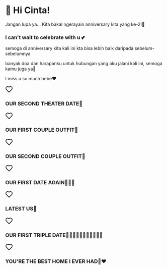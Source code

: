 <html lang="id">
<head>
  <meta charset="UTF-8"/>
  <meta name="viewport" content="width=device-width, initial-scale=1.0"/>
  <link rel="icon" type="image/png" href="Ape kau tengok-tengok.png"/>
  <link rel="stylesheet" href="apayh1.css"/>
</head>
<body>
<h1>💌 Hi Cinta!</h1>
  <p class="intro">Jangan lupa ya... Kita bakal ngerayain anniversary kita yang ke-2!💖</p>
  <h3><div class="love-note">I can't wait to celebrate with u 💕</h3></div>
  <p>semoga di anniversary kita kali ini kta bisa lebih baik daripada sebelum-sebelumnya</p>
  <p>banyak doa dan harapanku untuk hubungan yang aku jalani kali ini, semoga kamu juga ya🥺</p>
  <P>I miss u so much bebe❤️</P>
  <div id="countdown"></div>
  <div class="container">
    <div class="card">
      <img class="background" src="bioskop.jpg" alt="">
         <div class="card-content">
          <div class="profile-image">
            <svg xmlns="http://www.w3.org/2000/svg" width="24" height="24" viewBox="0 0 24 24" fill="none" stroke="currentColor" stroke-width="2" stroke-linecap="round" stroke-linejoin="round" class="lucide lucide-heart"><path d="M19 14c1.49-1.46 3-3.21 3-5.5A5.5 5.5 0 0 0 16.5 3c-1.76 0-3 .5-4.5 2-1.5-1.5-2.74-2-4.5-2A5.5 5.5 0 0 0 2 8.5c0 2.3 1.5 4.05 3 5.5l7 7Z">
              <line x1="6" x2="10" y1="11" y2="11"></line>
              <line x1="8" x2="8" y1="9" y2="13" />
              <line x1="15" x2="15.01" y1="12" y2="12" />
              <line x1="18" x2="18.01" y1="10" y2="10" />
              <path d="M17.32 5H6.68a4 4 0 0 0-3.978 3.59c-.006.052-.01.101-.017.152C2.604 9.416 2 14.456 2 16a3 3 0 0 0 3 3c1 0 1.5-.5 2-1l1.414-1.414A2 2 0 0 1 9.828 16h4.344a2 2 0 0 1 1.414.586L17 18c.5.5 1 1 2 1a3 3 0 0 0 3-3c0-1.545-.604-6.584-.685-7.258-.007-.05-.011-.1-.017-.151A4 4 0 0 0 17.32 5z" />
            </svg>
          </div>
            <h3 class="title">OUR SECOND THEATER DATE🎥</h3>
        </div>
        <div class="backdrop"></div>
    </div>
    <div class="card">
      <img class="background" src="mas bim 2.jpg" alt="">
        <div class="card-content">
          <div class="profile-image">
            <svg xmlns="http://www.w3.org/2000/svg" width="24" height="24" viewBox="0 0 24 24" fill="none" stroke="currentColor" stroke-width="2" stroke-linecap="round" stroke-linejoin="round" class="lucide lucide-heart"><path d="M19 14c1.49-1.46 3-3.21 3-5.5A5.5 5.5 0 0 0 16.5 3c-1.76 0-3 .5-4.5 2-1.5-1.5-2.74-2-4.5-2A5.5 5.5 0 0 0 2 8.5c0 2.3 1.5 4.05 3 5.5l7 7Z"/></svg>
              <line x1="6" x2="10" y1="11" y2="11" />
              <line x1="8" x2="8" y1="9" y2="13" />
              <line x1="15" x2="15.01" y1="12" y2="12" />
              <line x1="18" x2="18.01" y1="10" y2="10" />
              <path d="M17.32 5H6.68a4 4 0 0 0-3.978 3.59c-.006.052-.01.101-.017.152C2.604 9.416 2 14.456 2 16a3 3 0 0 0 3 3c1 0 1.5-.5 2-1l1.414-1.414A2 2 0 0 1 9.828 16h4.344a2 2 0 0 1 1.414.586L17 18c.5.5 1 1 2 1a3 3 0 0 0 3-3c0-1.545-.604-6.584-.685-7.258-.007-.05-.011-.1-.017-.151A4 4 0 0 0 17.32 5z" />
            </svg>
          </div>
            <h3 class="title">OUR FIRST COUPLE OUTFIT👕</h3>
        </div>
        <div class="backdrop"></div>
    </div>
    <div class="card">
      <img class="background" src="bu herla 2.jpg" alt="">
        <div class="card-content">
          <div class="profile-image">
            <svg xmlns="http://www.w3.org/2000/svg" width="24" height="24" viewBox="0 0 24 24" fill="none" stroke="currentColor" stroke-width="2" stroke-linecap="round" stroke-linejoin="round" class="lucide lucide-heart"><path d="M19 14c1.49-1.46 3-3.21 3-5.5A5.5 5.5 0 0 0 16.5 3c-1.76 0-3 .5-4.5 2-1.5-1.5-2.74-2-4.5-2A5.5 5.5 0 0 0 2 8.5c0 2.3 1.5 4.05 3 5.5l7 7Z"/></svg>
              <line x1="6" x2="10" y1="11" y2="11" />
              <line x1="8" x2="8" y1="9" y2="13" />
              <line x1="15" x2="15.01" y1="12" y2="12" />
              <line x1="18" x2="18.01" y1="10" y2="10" />
              <path d="M17.32 5H6.68a4 4 0 0 0-3.978 3.59c-.006.052-.01.101-.017.152C2.604 9.416 2 14.456 2 16a3 3 0 0 0 3 3c1 0 1.5-.5 2-1l1.414-1.414A2 2 0 0 1 9.828 16h4.344a2 2 0 0 1 1.414.586L17 18c.5.5 1 1 2 1a3 3 0 0 0 3-3c0-1.545-.604-6.584-.685-7.258-.007-.05-.011-.1-.017-.151A4 4 0 0 0 17.32 5z" />
            </svg>
          </div>
            <h3 class="title">OUR SECOND COUPLE OUTFIT👕</h3>
        </div>
        <div class="backdrop"></div>
    </div>
    <div class="card">
      <img class="background" src="car.jpg" alt="">
        <div class="card-content">
          <div class="profile-image">
            <svg xmlns="http://www.w3.org/2000/svg" width="24" height="24" viewBox="0 0 24 24" fill="none" stroke="currentColor" stroke-width="2" stroke-linecap="round" stroke-linejoin="round" class="lucide lucide-heart"><path d="M19 14c1.49-1.46 3-3.21 3-5.5A5.5 5.5 0 0 0 16.5 3c-1.76 0-3 .5-4.5 2-1.5-1.5-2.74-2-4.5-2A5.5 5.5 0 0 0 2 8.5c0 2.3 1.5 4.05 3 5.5l7 7Z"/></svg>
              <line x1="6" x2="10" y1="11" y2="11" />
              <line x1="8" x2="8" y1="9" y2="13" />
              <line x1="15" x2="15.01" y1="12" y2="12" />
              <line x1="18" x2="18.01" y1="10" y2="10" />
              <path d="M17.32 5H6.68a4 4 0 0 0-3.978 3.59c-.006.052-.01.101-.017.152C2.604 9.416 2 14.456 2 16a3 3 0 0 0 3 3c1 0 1.5-.5 2-1l1.414-1.414A2 2 0 0 1 9.828 16h4.344a2 2 0 0 1 1.414.586L17 18c.5.5 1 1 2 1a3 3 0 0 0 3-3c0-1.545-.604-6.584-.685-7.258-.007-.05-.011-.1-.017-.151A4 4 0 0 0 17.32 5z" />
            </svg>
          </div>
            <h3 class="title">OUR FIRST DATE AGAIN🧑‍🤝‍🧑</h3>
        </div>
        <div class="backdrop"></div>
    </div>
    <div class="card">
      <img class="background" src="iftar.jpg" alt="">
        <div class="card-content">
          <div class="profile-image">
            <svg xmlns="http://www.w3.org/2000/svg" width="24" height="24" viewBox="0 0 24 24" fill="none" stroke="currentColor" stroke-width="2" stroke-linecap="round" stroke-linejoin="round" class="lucide lucide-heart"><path d="M19 14c1.49-1.46 3-3.21 3-5.5A5.5 5.5 0 0 0 16.5 3c-1.76 0-3 .5-4.5 2-1.5-1.5-2.74-2-4.5-2A5.5 5.5 0 0 0 2 8.5c0 2.3 1.5 4.05 3 5.5l7 7Z"/></svg>
              <line x1="6" x2="10" y1="11" y2="11" />
              <line x1="8" x2="8" y1="9" y2="13" />
              <line x1="15" x2="15.01" y1="12" y2="12" />
              <line x1="18" x2="18.01" y1="10" y2="10" />
              <path d="M17.32 5H6.68a4 4 0 0 0-3.978 3.59c-.006.052-.01.101-.017.152C2.604 9.416 2 14.456 2 16a3 3 0 0 0 3 3c1 0 1.5-.5 2-1l1.414-1.414A2 2 0 0 1 9.828 16h4.344a2 2 0 0 1 1.414.586L17 18c.5.5 1 1 2 1a3 3 0 0 0 3-3c0-1.545-.604-6.584-.685-7.258-.007-.05-.011-.1-.017-.151A4 4 0 0 0 17.32 5z" />
            </svg>
          </div>
            <h3 class="title">LATEST US🍴</h3>
        </div>
        <div class="backdrop"></div>
    </div>
    <div class="card">
      <img class="background" src="nafa.jpg" alt="">
        <div class="card-content">
          <div class="profile-image">
            <svg xmlns="http://www.w3.org/2000/svg" width="24" height="24" viewBox="0 0 24 24" fill="none" stroke="currentColor" stroke-width="2" stroke-linecap="round" stroke-linejoin="round" class="lucide lucide-heart"><path d="M19 14c1.49-1.46 3-3.21 3-5.5A5.5 5.5 0 0 0 16.5 3c-1.76 0-3 .5-4.5 2-1.5-1.5-2.74-2-4.5-2A5.5 5.5 0 0 0 2 8.5c0 2.3 1.5 4.05 3 5.5l7 7Z">
              <line x1="6" x2="10" y1="11" y2="11"></line>
              <line x1="8" x2="8" y1="9" y2="13" />
              <line x1="15" x2="15.01" y1="12" y2="12" />
              <line x1="18" x2="18.01" y1="10" y2="10" />
              <path d="M17.32 5H6.68a4 4 0 0 0-3.978 3.59c-.006.052-.01.101-.017.152C2.604 9.416 2 14.456 2 16a3 3 0 0 0 3 3c1 0 1.5-.5 2-1l1.414-1.414A2 2 0 0 1 9.828 16h4.344a2 2 0 0 1 1.414.586L17 18c.5.5 1 1 2 1a3 3 0 0 0 3-3c0-1.545-.604-6.584-.685-7.258-.007-.05-.011-.1-.017-.151A4 4 0 0 0 17.32 5z" />
            </svg>
          </div>
            <h3 class="title">OUR FIRST TRIPLE DATE🧑‍🤝‍🧑🧑‍🤝‍🧑🧑🏻‍🤝‍🧑🏼</h3>
      </div>
       <div class="backdrop"></div>
    </div>
    <div class="card">
      <img class="background" src="home🤍.jpg" alt="">
        <div class="card-content">
          <div class="profile-image">
            <svg xmlns="http://www.w3.org/2000/svg" width="24" height="24" viewBox="0 0 24 24" fill="none" stroke="currentColor" stroke-width="2" stroke-linecap="round" stroke-linejoin="round" class="lucide lucide-heart"><path d="M19 14c1.49-1.46 3-3.21 3-5.5A5.5 5.5 0 0 0 16.5 3c-1.76 0-3 .5-4.5 2-1.5-1.5-2.74-2-4.5-2A5.5 5.5 0 0 0 2 8.5c0 2.3 1.5 4.05 3 5.5l7 7Z">
              <line x1="6" x2="10" y1="11" y2="11"></line>
              <line x1="8" x2="8" y1="9" y2="13" />
              <line x1="15" x2="15.01" y1="12" y2="12" />
              <line x1="18" x2="18.01" y1="10" y2="10" />
              <path d="M17.32 5H6.68a4 4 0 0 0-3.978 3.59c-.006.052-.01.101-.017.152C2.604 9.416 2 14.456 2 16a3 3 0 0 0 3 3c1 0 1.5-.5 2-1l1.414-1.414A2 2 0 0 1 9.828 16h4.344a2 2 0 0 1 1.414.586L17 18c.5.5 1 1 2 1a3 3 0 0 0 3-3c0-1.545-.604-6.584-.685-7.258-.007-.05-.011-.1-.017-.151A4 4 0 0 0 17.32 5z" />
            </svg>
          </div>
            <h3 class="title">YOU'RE THE BEST HOME I EVER HAD🥺❤️</h3>
        </div>
        <div class="backdrop"></div>
    </div>
  </div>
  <script src="apayh2.js"></script>
</body>
</html>
